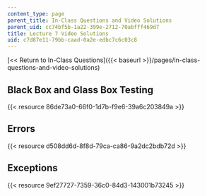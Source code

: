 ```yaml
---
content_type: page
parent_title: In-Class Questions and Video Solutions
parent_uid: cc74bf5b-1a22-399e-2712-70abfff469d7
title: Lecture 7 Video Solutions
uid: c7d87e11-79bb-caad-0a2e-edbc7c6c03c8
---
```


[\<\< Return to In-Class Questions]({{< baseurl >}}/pages/in-class-questions-and-video-solutions)

Black Box and Glass Box Testing
-------------------------------

{{< resource 86de73a0-66f0-1d7b-f9e6-39a6c203849a >}}

Errors
------

{{< resource d508dd6d-8f8d-79ca-ca86-9a2dc2bdb72d >}}

Exceptions
----------

{{< resource 9ef27727-7359-36c0-84d3-143001b73245 >}}